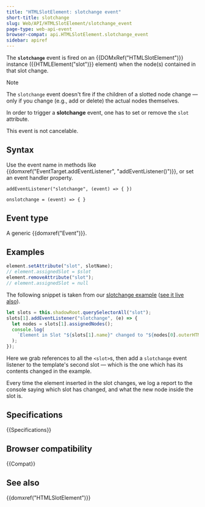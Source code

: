 ```yaml
---
title: "HTMLSlotElement: slotchange event"
short-title: slotchange
slug: Web/API/HTMLSlotElement/slotchange_event
page-type: web-api-event
browser-compat: api.HTMLSlotElement.slotchange_event
sidebar: apiref
---
```


The **`slotchange`** event is fired on an {{DOMxRef("HTMLSlotElement")}} instance ({{HTMLElement("slot")}} element) when the node(s) contained in that slot change.

> [!NOTE]
> The `slotchange` event doesn't fire if the children of a slotted node change — only if you change (e.g., add or delete) the actual nodes themselves.

In order to trigger a **slotchange** event, one has to set or remove the `slot` attribute.

This event is not cancelable.

## Syntax

Use the event name in methods like {{domxref("EventTarget.addEventListener", "addEventListener()")}}, or set an event handler property.

```js-nolint
addEventListener("slotchange", (event) => { })

onslotchange = (event) => { }
```

## Event type

A generic {{domxref("Event")}}.

## Examples

```js
element.setAttribute("slot", slotName);
// element.assignedSlot = $slot
element.removeAttribute("slot");
// element.assignedSlot = null
```

The following snippet is taken from our [slotchange example](https://github.com/mdn/web-components-examples/tree/main/slotchange) ([see it live also](https://mdn.github.io/web-components-examples/slotchange/)).

```js
let slots = this.shadowRoot.querySelectorAll("slot");
slots[1].addEventListener("slotchange", (e) => {
  let nodes = slots[1].assignedNodes();
  console.log(
    `Element in Slot "${slots[1].name}" changed to "${nodes[0].outerHTML}".`,
  );
});
```

Here we grab references to all the `<slot>`s, then add a `slotchange` event listener to the template's second slot — which is the one which has its contents changed in the example.

Every time the element inserted in the slot changes, we log a report to the console saying which slot has changed, and what the new node inside the slot is.

## Specifications

{{Specifications}}

## Browser compatibility

{{Compat}}

## See also

{{domxref("HTMLSlotElement")}}
